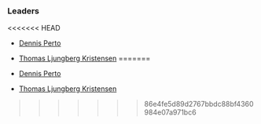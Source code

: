 ### Leaders
<<<<<<< HEAD
* [Dennis Perto](mailto://dennis.perto@owasp.org)
* [Thomas Ljungberg Kristensen](mailto://thomas.kristensen@owasp.org)
=======

* [Dennis Perto](mailto:dennis.perto@owasp.org)
* [Thomas Ljungberg Kristensen](mailto:thomas.kristensen@owasp.org)
>>>>>>> 86e4fe5d89d2767bbdc88bf4360984e07a971bc6
